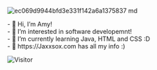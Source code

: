 ![ec069d9944bfd3e331f142a6a1375837 md](https://user-images.githubusercontent.com/114475454/216034622-35d492ee-e746-4733-82bd-34ee7e0fb148.gif)


 <p>
- 👋 Hi, I’m Amy! <br>
- 👀 I’m interested in software developemnt! <br>
- 🌱 I’m currently learning Java, HTML and CSS :D <br>
- 💞️ https://Jaxxsox.com has all my info :) <br>
 
 </p>



![Visitor](https://visitor-badge.laobi.icu/badge?page_id=amyol04.School-work)
